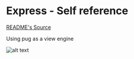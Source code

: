 # Express - Self reference
[README's Source](https://www.terlici.com/2014/09/29/express-router.html "README's Source title")

Using pug as a view engine

![alt text](https://steamuserimages-a.akamaihd.net/ugc/987882571300986401/780D6E793F4D1373464D733F0663409C1C550DE7/)
